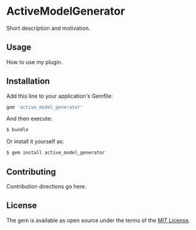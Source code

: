 # ActiveModelGenerator
Short description and motivation.

## Usage
How to use my plugin.

## Installation
Add this line to your application's Gemfile:

```ruby
gem 'active_model_generator'
```

And then execute:
```bash
$ bundle
```

Or install it yourself as:
```bash
$ gem install active_model_generator
```

## Contributing
Contribution directions go here.

## License
The gem is available as open source under the terms of the [MIT License](https://opensource.org/licenses/MIT).
